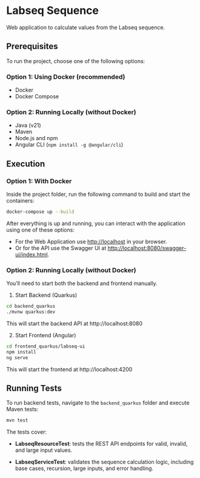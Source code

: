 # Labseq Sequence

Web application to calculate values from the Labseq sequence.

## Prerequisites

To run the project, choose one of the following options:

### Option 1: Using Docker (recommended)

- Docker
- Docker Compose

### Option 2: Running Locally (without Docker)

- Java (v21)
- Maven
- Node.js and npm
- Angular CLI (`npm install -g @angular/cli`)


## Execution

### Option 1: With Docker

Inside the project folder, run the following command to build and start the containers:

```bash
docker-compose up --build
```

After everything is up and running, you can interact with the application using one of these options:

- For the Web Application use [http://localhost](http://localhost) in your browser.
- Or for the API use the Swagger UI at [http://localhost:8080/swagger-ui/index.html](http://localhost:8080/swagger-ui/index.html).

### Option 2: Running Locally (without Docker)

You’ll need to start both the backend and frontend manually.

1. Start Backend (Quarkus)

```bash
cd backend_quarkus
./mvnw quarkus:dev
```

This will start the backend API at http://localhost:8080

2. Start Frontend (Angular)

```bash
cd frontend_quarkus/labseq-ui
npm install
ng serve
```

This will start the frontend at http://localhost:4200



## Running Tests

To run backend tests, navigate to the `backend_quarkus` folder and execute Maven tests:

```bash
mvn test
```

The tests cover:

- **LabseqResourceTest**: tests the REST API endpoints for valid, invalid, and large input values.

- **LabseqServiceTest**: validates the sequence calculation logic, including base cases, recursion, large inputs, and error handling.
